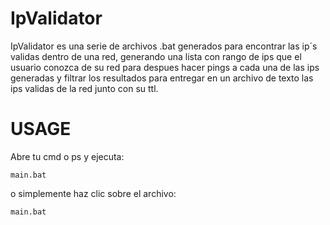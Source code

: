 # IpValidator
IpValidator es una serie de archivos .bat generados para encontrar las ip´s validas dentro de una red, generando una lista con rango de ips que el usuario conozca de su red para despues hacer pings a cada una de las ips generadas y filtrar los resultados para entregar en un archivo de texto las ips validas de la red junto con su ttl.

# USAGE

Abre tu cmd o ps y ejecuta:
````
main.bat
````
o simplemente haz clic sobre el archivo:
````
main.bat
````
